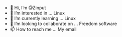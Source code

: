 - 👋 Hi, I’m @Zinput
- 👀 I’m interested in ... Linux
- 🌱 I’m currently learning ... Linux
- 💞️ I’m looking to collaborate on ... Freedom software
- 📫 How to reach me ... My email

<!---
Zinput/Zinput is a ✨ special ✨ repository because its `README.md` (this file) appears on your GitHub profile.
You can click the Preview link to take a look at your changes.
--->
